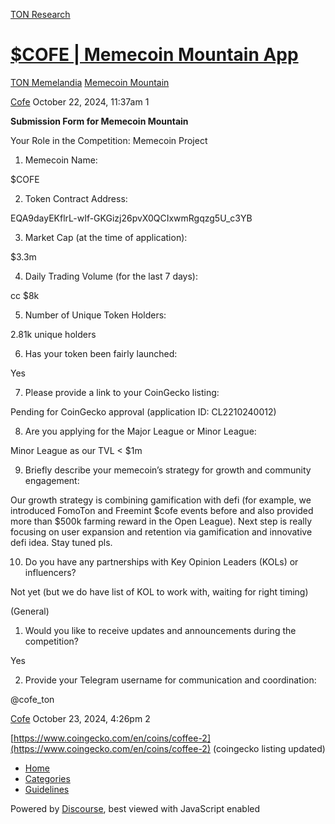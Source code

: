 [TON Research](/)

# [$COFE | Memecoin Mountain App](/t/cofe-memecoin-mountain-app/38542)

[TON Memelandia](/c/ton-memelandia/memecoin-mountain/86)  [Memecoin Mountain](/c/ton-memelandia/memecoin-mountain/86) 

    

[Cofe](https://tonresear.ch/u/Cofe)  October 22, 2024, 11:37am  1

**Submission Form for Memecoin Mountain**

Your Role in the Competition: Memecoin Project

1.  Memecoin Name:

$COFE

2.  Token Contract Address:

EQA9dayEKflrL-wIf-GKGizj26pvX0QCIxwmRgqzg5U\_c3YB

3.  Market Cap (at the time of application):

$3.3m

4.  Daily Trading Volume (for the last 7 days):

cc $8k

5.  Number of Unique Token Holders:

2.81k unique holders

6.  Has your token been fairly launched:

Yes

7.  Please provide a link to your CoinGecko listing:

Pending for CoinGecko approval (application ID: CL2210240012)

8.  Are you applying for the Major League or Minor League:

Minor League as our TVL < $1m

9.  Briefly describe your memecoin’s strategy for growth and community engagement:

Our growth strategy is combining gamification with defi (for example, we introduced FomoTon and Freemint $cofe events before and also provided more than $500k farming reward in the Open League). Next step is really focusing on user expansion and retention via gamification and innovative defi idea. Stay tuned pls.

10.  Do you have any partnerships with Key Opinion Leaders (KOLs) or influencers?

Not yet (but we do have list of KOL to work with, waiting for right timing)

(General)

1.  Would you like to receive updates and announcements during the competition?

Yes

2.  Provide your Telegram username for communication and coordination:

@cofe\_ton

 

[Cofe](https://tonresear.ch/u/Cofe) October 23, 2024, 4:26pm  2

[https://www.coingecko.com/en/coins/coffee-2](https://www.coingecko.com/en/coins/coffee-2) (coingecko listing updated)

 

*   [Home](/)
*   [Categories](/categories)
*   [Guidelines](/guidelines)

Powered by [Discourse](https://www.discourse.org), best viewed with JavaScript enabled